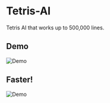 # Tetris-AI
Tetris AI that works up to 500,000 lines.

## Demo
![Demo](https://user-images.githubusercontent.com/16503485/50661237-77130600-0f70-11e9-9517-c3ed3419e6dd.gif)

## Faster!
![Demo](https://user-images.githubusercontent.com/16503485/50662296-d888a400-0f73-11e9-8d57-5fa99eeb4402.gif)
